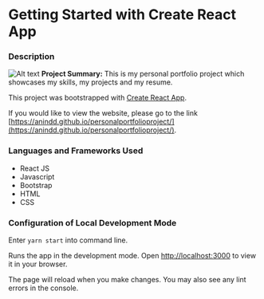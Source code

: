 # Getting Started with Create React App

### Description
![Alt text](https://media.discordapp.net/attachments/748183545297502269/1279211269521412196/image.png?ex=66d39dd5&is=66d24c55&hm=5304dc1e64dd5a15faf81758c346916a50dfc8f1f726a4301bbb68274163ad8b&=&format=webp&quality=lossless&width=1334&height=592)
**Project Summary:** This is my personal portfolio project which showcases my skills, my projects and my resume. 

This project was bootstrapped with [Create React App](https://github.com/facebook/create-react-app).

If you would like to view the website, please go to the link [https://anindd.github.io/personalportfolioproject/](https://anindd.github.io/personalportfolioproject/). 

### Languages and Frameworks Used 
<ul>
<li>React JS</li>
<li>Javascript</li>
<li>Bootstrap</li>
<li>HTML</li>
<li>CSS</li>
</ul>

### Configuration of Local Development Mode 

Enter `yarn start` into command line. 

Runs the app in the development mode.
Open [http://localhost:3000](http://localhost:3000) to view it in your browser.

The page will reload when you make changes.
You may also see any lint errors in the console.
 
 

 
